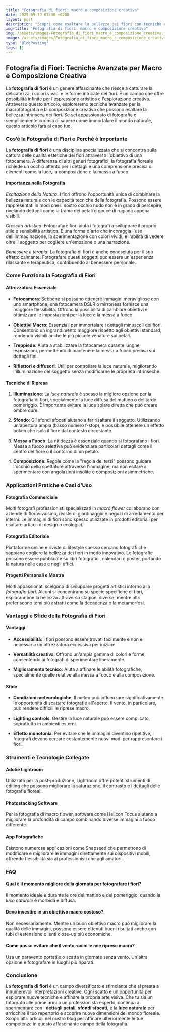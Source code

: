 ```yaml
---
title: "Fotografia di fiori: macro e composizione creativa"
date: 2025-09-19 07:30 +0200
layout: post
description: "Scopri come esaltare la bellezza dei fiori con tecniche di fotografia fiori, utilizzando macro flower e luce naturale per catturare dettagli unici e sfondi sfocati."
img-title: "Fotografia di fiori: macro e composizione creativa"
img: /assets/images/Fotografia_di_fiori_macro_e_composizione_creativa.jpg
image: /assets/images/Fotografia_di_fiori_macro_e_composizione_creativa.jpg
type: 'BlogPosting'
tags: []
---
```


## Fotografia di Fiori: Tecniche Avanzate per Macro e Composizione Creativa

La **fotografia di fiori** è un genere affascinante che riesce a catturare la delicatezza, i colori vivaci e le forme intricate dei fiori. È un campo che offre possibilità infinite per l'espressione artistica e l'esplorazione creativa. Attraverso questo articolo, esploreremo tecniche avanzate per la macrofotografia e la composizione creativa che possono esaltare la bellezza intrinseca dei fiori. Se sei appassionato di fotografia o semplicemente curioso di sapere come immortalare il mondo naturale, questo articolo farà al caso tuo.

### Cos’è la Fotografia di Fiori e Perché è Importante

La **fotografia di fiori** è una disciplina specializzata che si concentra sulla cattura delle qualità estetiche dei fiori attraverso l'obiettivo di una fotocamera. A differenza di altri generi fotografici, la fotografia floreale richiede un occhio attento per i dettagli e una comprensione precisa di elementi come la luce, la composizione e la messa a fuoco.

#### Importanza nella Fotografia

*Esaltazione della Natura*: I fiori offrono l'opportunità unica di combinare la bellezza naturale con le capacità tecniche della fotografia. Possono essere rappresentati in modi che il nostro occhio nudo non è in grado di percepire, rivelando dettagli come la trama dei petali o gocce di rugiada appena visibili.

*Crescita artistica*: Fotografare fiori aiuta i fotografi a sviluppare il proprio stile e sensibilità artistica. È una forma d'arte che incoraggia l'uso dell'immaginazione, la sperimentazione con colori vividi, e l'abilità di vedere oltre il soggetto per cogliere un'emozione o una narrazione.

*Benessere e terapia*: La fotografia di fiori è anche conosciuta per il suo effetto calmante. Fotografare questi soggetti può essere un'esperienza rilassante e terapeutica, contribuendo al benessere personale.

### Come Funziona la Fotografia di Fiori

#### Attrezzatura Essenziale

- **Fotocamera**: Sebbene si possano ottenere immagini meravigliose con uno smartphone, una fotocamera DSLR o mirrorless fornisce una maggiore flessibilità. Offrono la possibilità di cambiare obiettivi e ottimizzare le impostazioni per la luce e la messa a fuoco.

- **Obiettivi Macro**: Essenziali per immortalare i dettagli minuscoli dei fiori. Consentono un ingrandimento maggiore rispetto agli obiettivi standard, rendendo visibili anche le più piccole venature sui petali.

- **Treppiede**: Aiuta a stabilizzare la fotocamera durante lunghe esposizioni, permettendo di mantenere la messa a fuoco precisa sui dettagli fini.

- **Riflettori e diffusori**: Utili per controllare la luce naturale, migliorando l'illuminazione del soggetto senza modificarne le proprietà intrinseche.

#### Tecniche di Ripresa

1. **Illuminazione**: La *luce naturale* è spesso la migliore opzione per la fotografia di fiori, specialmente la luce diffusa del mattino o del tardo pomeriggio. È importante evitare la luce solare diretta che può creare ombre dure.

2. **Sfondo**: Gli sfondi sfocati aiutano a far risaltare il soggetto. Utilizzando un'apertura ampia (basso numero f-stop), è possibile ottenere un effetto bokeh che isola il fiore dal contesto circostante.

3. **Messa a Fuoco**: La nitidezza è essenziale quando si fotografano i fiori. Messa a fuoco selettiva può evidenziare particolari dettagli come il centro del fiore o il contorno di un petalo.

4. **Composizione**: Regole come la "regola dei terzi" possono guidare l'occhio dello spettatore attraverso l'immagine, ma non esitare a sperimentare con angolazioni insolite e composizioni asimmetriche.

### Applicazioni Pratiche e Casi d’Uso

#### Fotografia Commerciale

Molti fotografi professionisti specializzati in *macro flower* collaborano con aziende di florovivaismo, riviste di giardinaggio e negozi di arredamento per interni. Le immagini di fiori sono spesso utilizzate in prodotti editoriali per esaltare articoli di design o ecologici.

#### Fotografia Editoriale

Piattaforme online e riviste di lifestyle spesso cercano fotografi che sappiano cogliere la bellezza dei fiori in modo innovativo. Le fotografie possono essere pubblicate su libri fotografici, calendari o poster, portando la natura nelle case e negli uffici.

#### Progetti Personali e Mostre

Molti appassionati scelgono di sviluppare progetti artistici intorno alla *fotografia fiori*. Alcuni si concentrano su specie specifiche di fiori, esplorandone la bellezza attraverso stagioni diverse, mentre altri preferiscono temi più astratti come la decadenza o la metamorfosi.

### Vantaggi e Sfide della Fotografia di Fiori

#### Vantaggi

- **Accessibilità**: I fiori possono essere trovati facilmente e non è necessaria un'attrezzatura eccessiva per iniziare.
  
- **Versatilità creativa**: Offrono un'ampia gamma di colori e forme, consentendo ai fotografi di sperimentare liberamente.

- **Miglioramento tecnico**: Aiuta a affinare le abilità fotografiche, specialmente quelle relative alla messa a fuoco e alla composizione.

#### Sfide

- **Condizioni meteorologiche**: Il meteo può influenzare significativamente le opportunità di scattare fotografie all'aperto. Il vento, in particolare, può rendere difficili le riprese macro.

- **Lighting controls**: Gestire la luce naturale può essere complicato, soprattutto in ambienti esterni.

- **Effetto monotonia**: Per evitare che le immagini diventino ripetitive, i fotografi devono cercare costantemente nuovi modi per rappresentare i fiori.

### Strumenti e Tecnologie Collegate

#### Adobe Lightroom

Utilizzato per la post-produzione, Lightroom offre potenti strumenti di editing che possono migliorare la saturazione, il contrasto e i dettagli delle fotografie floreali.

#### Photostacking Software

Per la fotografia di macro flower, software come Helicon Focus aiutano a migliorare la profondità di campo combinando diverse immagini a fuoco differente.

#### App Fotografiche

Esistono numerose applicazioni come Snapseed che permettono di modificare e migliorare le immagini direttamente sui dispositivi mobili, offrendo flessibilità sia ai professionisti che agli amatori.

### FAQ

#### Qual è il momento migliore della giornata per fotografare i fiori?

Il momento ideale è durante le ore del mattino e del pomeriggio, quando la *luce naturale* è morbida e diffusa.

#### Devo investire in un obiettivo macro costoso?

Non necessariamente. Mentre un buon obiettivo macro può migliorare la qualità delle immagini, possono essere ottenuti buoni risultati anche con tubi di estensione o lenti close-up più economiche.

#### Come posso evitare che il vento rovini le mie riprese macro?

Usa un paravento portatile o scatta in giornate senza vento. Un'altra opzione è fotografare in luoghi più riparati.

### Conclusione

La **fotografia di fiori** è un campo diversificato e stimolante che si presta a innumerevoli interpretazioni creative. Ogni scatto è un'opportunità per esplorare nuove tecniche e affinare la propria arte visiva. Che tu sia un fotografo alle prime armi o un professionista esperto, continua a sperimentare con i **dettagli petali**, **sfondi sfocati**, e la **luce naturale** per arricchire il tuo repertorio e scoprire nuove dimensioni del mondo floreale. Scopri altri articoli nel nostro blog per affinare ulteriormente le tue competenze in questo affascinante campo della fotografia.